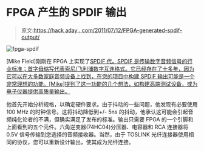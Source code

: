 # FPGA 产生的 SPDIF 输出

> 原文:[https://hack aday . com/2011/07/12/FPGA-generated-spdif-output/](https://hackaday.com/2011/07/12/fpga-generated-spdif-output/)

![](../Images/b46e7491e42a4c7bb22c769d5c1a88e1.png "fpga-spdif")

[Mike Field]刚刚在 FPGA 上实现了[SPDIF 代。SPDIF 是传输数字音频信号的行业标准；首字母缩写代表索尼/飞利浦数字互连格式。它已经存在了十多年，因为它可以在大多数家庭音频设备上找到，在您的项目中构建 SPDIF 输出可能是一个非常理想的功能。[Mike]提到了这一功能的几个想法，如构建高端测试设备，或为电子仪器提供高质量输出。](http://ec2-122-248-210-243.ap-southeast-1.compute.amazonaws.com/mediawiki/index.php/SPDIF_out)

他首先开始分析规格，以确定硬件要求。由于抖动的一些问题，他发现有必要使用 100 MHz 的时钟信号。这将抖动降低到+/- 5ns 的抖动，他承认这可能会引起音频纯化论者的不满，但确实满足了发布的标准。输出只需要 FPGA 的一个引脚和上面看到的五个元件。六角逆变器(74HC04)分压器、电容器和 RCA 连接器将 0.5V 信号传输到您选择的音频接收器。当然，由于 TOSLINK 光纤连接器使用相同的协议，您可以重新设计输出，使其成为光纤连接。